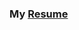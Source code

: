 ### My [Resume](https://static1.squarespace.com/static/54d10bdae4b07e05a0b5c644/t/59a3fd7d9f74564a5b550419/1503919500240/Oscar_Nord_Resume.pdf) 

